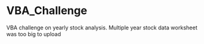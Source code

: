 # VBA_Challenge
VBA challenge on yearly stock analysis.
Multiple year stock data worksheet was too big to upload
